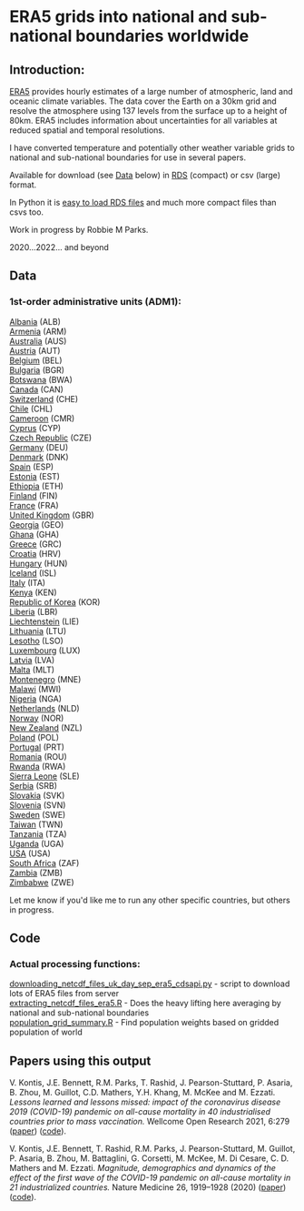# ERA5 grids into national and sub-national boundaries worldwide

## Introduction:

[ERA5](https://www.ecmwf.int/en/forecasts/datasets/reanalysis-datasets/era5) provides hourly estimates of a large number of atmospheric, land and oceanic climate variables. The data cover the Earth on a 30km grid and resolve the atmosphere using 137 levels from the surface up to a height of 80km. ERA5 includes information about uncertainties for all variables at reduced spatial and temporal resolutions.

I have converted temperature and potentially other weather variable grids to national and sub-national boundaries for use in several papers.

Available for download (see [Data](#Data) below) in [RDS](https://www.r-bloggers.com/2016/12/remember-to-use-the-rds-format/) (compact) or csv (large) format.

In Python it is [easy to load RDS files](https://stackoverflow.com/questions/40996175/loading-a-rds-file-in-pandas) and much more compact files than csvs too.

Work in progress by Robbie M Parks.

2020...2022... and beyond

## Data

### 1st-order administrative units (ADM1):

[Albania](output/grid_county_intersection_raster/ALB/adm1/) (ALB)\
[Armenia](output/grid_county_intersection_raster/ARM/adm1/) (ARM)\
[Australia](output/grid_county_intersection_raster/AUS/adm1/) (AUS)\
[Austria](output/grid_county_intersection_raster/AUT/adm1/) (AUT)\
[Belgium](output/grid_county_intersection_raster/BEL/adm1/) (BEL)\
[Bulgaria](output/grid_county_intersection_raster/BGR/adm1/) (BGR)\
[Botswana](output/grid_county_intersection_raster/BWA/adm1/) (BWA)\
[Canada](output/grid_county_intersection_raster/CAN/adm1/) (CAN)\
[Switzerland](output/grid_county_intersection_raster/CHE/adm1/) (CHE)\
[Chile](output/grid_county_intersection_raster/CHL/adm1/) (CHL)\
[Cameroon](output/grid_county_intersection_raster/CMR/adm1/) (CMR)\
[Cyprus](output/grid_county_intersection_raster/CYP/adm1/) (CYP)\
[Czech Republic](output/grid_county_intersection_raster/CZE/adm1/) (CZE)\
[Germany](output/grid_county_intersection_raster/DEU/adm1/) (DEU)\
[Denmark](output/grid_county_intersection_raster/DNK/adm1/) (DNK)\
[Spain](output/grid_county_intersection_raster/ESP/adm1/) (ESP)\
[Estonia](output/grid_county_intersection_raster/EST/adm1/) (EST)\
[Ethiopia](output/grid_county_intersection_raster/ETH/adm1/) (ETH)\
[Finland](output/grid_county_intersection_raster/FIN/adm1/) (FIN)\
[France](output/grid_county_intersection_raster/FRA/adm1/) (FRA)\
[United Kingdom](output/grid_county_intersection_raster/GBR/adm1/) (GBR)\
[Georgia](output/grid_county_intersection_raster/GEO/adm1/) (GEO)\
[Ghana](output/grid_county_intersection_raster/GHA/adm1/) (GHA)\
[Greece](output/grid_county_intersection_raster/GRC/adm1/) (GRC)\
[Croatia](output/grid_county_intersection_raster/HRV/adm1/) (HRV)\
[Hungary](output/grid_county_intersection_raster/HUN/adm1/) (HUN)\
[Iceland](output/grid_county_intersection_raster/ISL/adm1/) (ISL)\
[Italy](output/grid_county_intersection_raster/ITA/adm1/) (ITA)\
[Kenya](output/grid_county_intersection_raster/KEN/adm1/) (KEN)\
[Republic of Korea](output/grid_county_intersection_raster/KOR/adm1/) (KOR)\
[Liberia](output/grid_county_intersection_raster/LBR/adm1/) (LBR)\
[Liechtenstein](output/grid_county_intersection_raster/LIE/adm1/) (LIE)\
[Lithuania](output/grid_county_intersection_raster/LTU/adm1/) (LTU)\
[Lesotho](output/grid_county_intersection_raster/LSO/adm1/) (LSO)\
[Luxembourg](output/grid_county_intersection_raster/LUX/adm1/) (LUX)\
[Latvia](output/grid_county_intersection_raster/LVA/adm1/) (LVA)\
[Malta](output/grid_county_intersection_raster/MLT/adm1/) (MLT)\
[Montenegro](output/grid_county_intersection_raster/MNE/adm1/) (MNE)\
[Malawi](output/grid_county_intersection_raster/MWI/adm1/) (MWI)\
[Nigeria](output/grid_county_intersection_raster/NGA/adm1/) (NGA)\
[Netherlands](output/grid_county_intersection_raster/NLD/adm1/) (NLD)\
[Norway](output/grid_county_intersection_raster/NOR/adm1/) (NOR)\
[New Zealand](output/grid_county_intersection_raster/NZL/adm1/) (NZL)\
[Poland](output/grid_county_intersection_raster/POL/adm1/) (POL)\
[Portugal](output/grid_county_intersection_raster/PRT/adm1/) (PRT)\
[Romania](output/grid_county_intersection_raster/ROU/adm1/) (ROU)\
[Rwanda](output/grid_county_intersection_raster/RWA/adm1/) (RWA)\
[Sierra Leone](output/grid_county_intersection_raster/SLE/adm1/) (SLE)\
[Serbia](output/grid_county_intersection_raster/SRB/adm1/) (SRB)\
[Slovakia](output/grid_county_intersection_raster/SVK/adm1/) (SVK)\
[Slovenia](output/grid_county_intersection_raster/SVN/adm1/) (SVN)\
[Sweden](output/grid_county_intersection_raster/SWE/adm1/) (SWE)\
[Taiwan](output/grid_county_intersection_raster/TWN/adm1/) (TWN)\
[Tanzania](output/grid_county_intersection_raster/TZA/adm1/) (TZA)\
[Uganda](output/grid_county_intersection_raster/UGA/adm1/) (UGA)\
[USA](output/grid_county_intersection_raster/USA/adm1/) (USA)\
[South Africa](output/grid_county_intersection_raster/ZAF/adm1/) (ZAF)\
[Zambia](output/grid_county_intersection_raster/ZMB/adm1/) (ZMB)\
[Zimbabwe](output/grid_county_intersection_raster/ZWE/adm1/) (ZWE)

Let me know if you'd like me to run any other specific countries, but others in progress.

## Code

### Actual processing functions:

[downloading_netcdf_files_uk_day_sep_era5_cdsapi.py](prog/01_extract_netcdf/downloading_netcdf_files_uk_day_sep_era5_cdsapi.py) - script to download lots of ERA5 files from server\
[extracting_netcdf_files_era5.R](prog/01_extract_netcdf/extracting_netcdf_files_era5.R) - Does the heavy lifting here averaging by national and sub-national boundaries\
[population_grid_summary.R](prog/01_extract_netcdf/population_grid_summary.R)  - Find population weights based on gridded population of world

## Papers using this output

V. Kontis, J.E. Bennett, R.M. Parks, T. Rashid, J. Pearson-Stuttard, P. Asaria, B. Zhou, M. Guillot, C.D. Mathers, Y.H. Khang, M. McKee and M. Ezzati. _Lessons learned and lessons missed: impact of the coronavirus disease 2019 (COVID-19) pandemic on all-cause mortality in 40 industrialised countries prior to mass vaccination._ Wellcome Open Research 2021, 6:279
([paper](https://wellcomeopenresearch.org/articles/6-279)) ([code](https://github.com/vkontis/excess_mortality/tree/pub2)). 

V. Kontis, J.E. Bennett, T. Rashid, R.M. Parks, J. Pearson-Stuttard, M. Guillot, P. Asaria, B. Zhou, M. Battaglini, G. Corsetti, M. McKee, M. Di Cesare, C. D. Mathers and M. Ezzati. _Magnitude, demographics and dynamics of the effect of the first wave of the COVID-19 pandemic on all-cause mortality in 21 industrialized countries._ Nature Medicine 26, 1919–1928 (2020) ([paper](https://www.nature.com/articles/s41591-020-1112-0)) ([code](https://github.com/vkontis/excess_mortality/tree/pub)).
